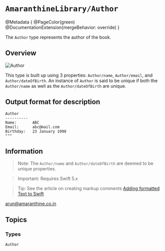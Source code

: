 # ``AmaranthineLibrary/Author``

@Metadata {
    @PageColor(green)
    @DocumentationExtension(mergeBehavior: override)
}

The ``Author`` type represents the author of the book.

## Overview

![Author](author)

This type is built up using 3 properties: ``Author/name``, ``Author/email``, and ``Author/dateOfBirth``. An instance of ``Author`` is said to be unique if both the ``Author/name`` as well as the ``Author/dateOfBirth`` are unique.

## Output format for description

```shell
Author
----------
Name:       ABC
Email:      abc@mail.com
Birthday:   23 January 1998
"""
```

## Information
> Note: The ``Author/name`` and ``Author/dateOfBirth`` are deemed to be unique properties.

> Important: Requires Swift 5.x

> Tip: See the article on creating markup comments [Adding formatted Text to Swift](https://arunpatwardhan.com/2017/11/09/adding-formatted-text-to-swift-in-xcode/)

[arun@amaranthine.co.in](mailto:arun@amaranthine.co.in)

## Topics

### Types

``Author``
